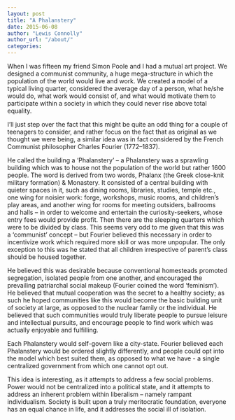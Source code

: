 ```yaml
---
layout: post
title: "A Phalanstery"
date: 2015-06-08
author: "Lewis Connolly"
author_url: "/about/"
categories:
---
```


When I was fifteen my friend Simon Poole and I had a mutual art project. We designed a communist community, a huge mega-structure in which the population of the world would live and work. We created a model of a typical living quarter, considered the average day of a person, what he/she would do, what work would consist of, and what would motivate them to participate within a society in which they could never rise above total equality.

I’ll just step over the fact that this might be quite an odd thing for a couple of teenagers to consider, and rather focus on the fact that as original as we thought we were being, a similar idea was in fact considered by the French Communist philosopher Charles Fourier (1772–1837).

He called the building a ‘Phalanstery’ – a Phalanstery was a sprawling building which was to house not the population of the world but rather 1600 people. The word is derived from two words, Phalanx (the Greek close-knit military formation) & Monastery. It consisted of a central building with quieter spaces in it, such as dining rooms, libraries, studies, temple etc., one wing for noisier work: forge, workshops, music rooms, and children’s play areas, and another wing for rooms for meeting outsiders, ballrooms and halls – in order to welcome and entertain the curiosity-seekers, whose entry fees would provide profit. Then there are the sleeping quarters which were to be divided by class. This seems very odd to me given that this was a ‘communist’ concept – but Fourier believed this necessary in order to incentivize work which required more skill or was more unpopular. The only exception to this was he stated that all children irrespective of parent’s class should be housed together.

He believed this was desirable because conventional homesteads promoted segregation, isolated people from one another, and encouraged the prevailing patriarchal social makeup (Fourier coined the word ‘feminism’). He believed that mutual cooperation was the secret to a healthy society; as such he hoped communities like this would become the basic building unit of society at large, as opposed to the nuclear family or the individual. He believed that such communities would truly liberate people to pursue leisure and intellectual pursuits, and encourage people to find work which was actually enjoyable and fulfilling.

Each Phalanstery would self-govern like a city-state. Fourier believed each Phalanstery would be ordered slightly differently, and people could opt into the model which best suited them, as opposed to what we have - a single centralized government from which one cannot opt out.

This idea is interesting, as it attempts to address a few social problems. Power would not be centralized into a political state, and it attempts to address an inherent problem within liberalism – namely rampant individualism. Society is built upon a truly meritocratic foundation, everyone has an equal chance in life, and it addresses the social ill of isolation.